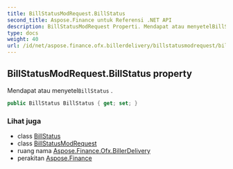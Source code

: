 ```yaml
---
title: BillStatusModRequest.BillStatus
second_title: Aspose.Finance untuk Referensi .NET API
description: BillStatusModRequest Properti. Mendapat atau menyetelBillStatus .
type: docs
weight: 40
url: /id/net/aspose.finance.ofx.billerdelivery/billstatusmodrequest/billstatus/
---
```

## BillStatusModRequest.BillStatus property

Mendapat atau menyetel`BillStatus` .

```csharp
public BillStatus BillStatus { get; set; }
```

### Lihat juga

* class [BillStatus](../../billstatus/)
* class [BillStatusModRequest](../)
* ruang nama [Aspose.Finance.Ofx.BillerDelivery](../../billstatusmodrequest/)
* perakitan [Aspose.Finance](../../../)


